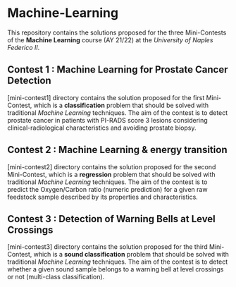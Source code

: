 # Machine-Learning
This repository contains the solutions proposed for the three Mini-Contests of the **Machine Learning** course (AY 21/22) at the *University of Naples Federico II*.

## Contest 1 : Machine Learning for Prostate Cancer Detection
[mini-contest1] directory contains the solution proposed for the first Mini-Contest, which is a **classification** problem that should be solved with traditional *Machine Learning* techniques. The aim of the contest is to detect prostate cancer in patients with PI-RADS score 3 lesions considering clinical-radiological characteristics and avoiding prostate biopsy. 

## Contest 2 : Machine Learning & energy transition
[mini-contest2] directory contains the solution proposed for the second Mini-Contest, which is a **regression** problem that should be solved with traditional *Machine Learning* techniques. The aim of the contest is to predict the Oxygen/Carbon ratio (numeric prediction) for a given raw feedstock sample described by its properties and characteristics.

## Contest 3 : Detection of Warning Bells at Level Crossings
[mini-contest3] directory contains the solution proposed for the third Mini-Contest, which is a **sound classification** problem that should be solved with traditional *Machine Learning* techniques. The aim of the contest is to detect whether a given sound sample belongs to a warning bell at level crossings or not (multi-class classification).
